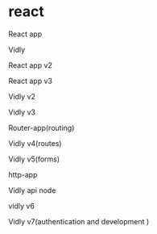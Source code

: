 # react

React app

Vidly

React app v2

React app v3

Vidly v2

Vidly v3

Router-app(routing)

Vidly v4(routes) 

Vidly v5(forms)

http-app

Vidly api node

vidly v6

Vidly v7(authentication and development )
